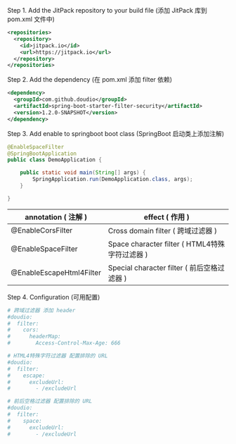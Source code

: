 Step 1. Add the JitPack repository to your build file (添加 JitPack 库到 pom.xml 文件中)

```xml
<repositories>
  <repository>
    <id>jitpack.io</id>
    <url>https://jitpack.io</url>
  </repository>
</repositories>
```

Step 2. Add the dependency (在 pom.xml 添加 filter 依赖)

```xml
<dependency>
  <groupId>com.github.doudio</groupId>
  <artifactId>spring-boot-starter-filter-security</artifactId>
  <version>1.2.0-SNAPSHOT</version>
</dependency>
```

Step 3. Add enable to springboot boot class (SpringBoot 启动类上添加注解)

```java
@EnableSpaceFilter
@SpringBootApplication
public class DemoApplication {

    public static void main(String[] args) {
        SpringApplication.run(DemoApplication.class, args);
    }

}
```

| annotation ( 注解 )      | effect ( 作用 )                                |
| ------------------------ | ---------------------------------------------- |
| @EnableCorsFilter        | Cross domain filter ( 跨域过滤器 )             |
| @EnableSpaceFilter       | Space character filter ( HTML4特殊字符过滤器 ) |
| @EnableEscapeHtml4Filter | Special character filter ( 前后空格过滤器 )    |


Step 4. Configuration (可用配置)

```yaml
# 跨域过滤器 添加 header
#doudio:
#  filter:
#    cors:
#      headerMap:
#        Access-Control-Max-Age: 666

# HTML4特殊字符过滤器 配置排除的 URL
#doudio:
#  filter:
#    escape:
#      excludeUrl:
#        - /excludeUrl

# 前后空格过滤器 配置排除的 URL
#doudio:
#  filter:
#    space:
#      excludeUrl:
#        - /excludeUrl
```
